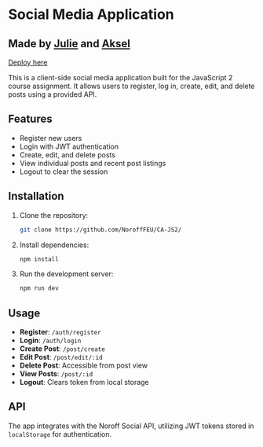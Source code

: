 # Social Media Application

## Made by [Julie](https://github.com/julieoyen) and [Aksel](https://github.com/AkselOldeide)

[Deploy here](https://ca-javascript2.netlify.app)

This is a client-side social media application built for the JavaScript 2 course assignment. It allows users to register, log in, create, edit, and delete posts using a provided API.

## Features

- Register new users
- Login with JWT authentication
- Create, edit, and delete posts
- View individual posts and recent post listings
- Logout to clear the session

## Installation

1. Clone the repository:

   ```bash
   git clone https://github.com/NoroffFEU/CA-JS2/
   ```

2. Install dependencies:

   ```bash
   npm install
   ```

3. Run the development server:

   ```bash
   npm run dev
   ```

## Usage

- **Register**: `/auth/register`
- **Login**: `/auth/login`
- **Create Post**: `/post/create`
- **Edit Post**: `/post/edit/:id`
- **Delete Post**: Accessible from post view
- **View Posts**: `/post/:id`
- **Logout**: Clears token from local storage

## API

The app integrates with the Noroff Social API, utilizing JWT tokens stored in `localStorage` for authentication.
